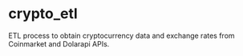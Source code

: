 # crypto_etl
ETL process to obtain cryptocurrency data and exchange rates from Coinmarket and Dolarapi APIs.
